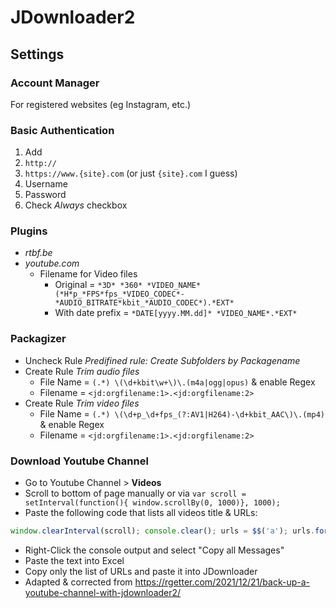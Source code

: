 # JDownloader2

## Settings

### Account Manager

For registered websites (eg Instagram, etc.)

### Basic Authentication

1. Add
2. `http://`
3. `https://www.{site}.com` (or just `{site}.com` I guess)
4. Username
5. Password
6. Check _Always_ checkbox

### Plugins

* _rtbf.be_
* _youtube.com_
  * Filename for Video files
    * Original = `*3D* *360* *VIDEO_NAME* (*H*p_*FPS*fps_*VIDEO_CODEC*-*AUDIO_BITRATE*kbit_*AUDIO_CODEC*).*EXT*`
    * With date prefix = `*DATE[yyyy.MM.dd]* *VIDEO_NAME*.*EXT*`

### Packagizer

* Uncheck Rule _Predifined rule: Create Subfolders by Packagename_
* Create Rule _Trim audio files_
  * File Name = `(.*) \(\d+kbit\w+\)\.(m4a|ogg|opus)` & enable Regex
  * Filename = `<jd:orgfilename:1>.<jd:orgfilename:2>`
* Create Rule _Trim video files_
  * File Name = `(.*) \(\d+p_\d+fps_(?:AV1|H264)-\d+kbit_AAC\)\.(mp4)` & enable Regex
  * Filename = `<jd:orgfilename:1>.<jd:orgfilename:2>`

### Download Youtube Channel

* Go to Youtube Channel > **Videos**
* Scroll to bottom of page manually or via `var scroll = setInterval(function(){ window.scrollBy(0, 1000)}, 1000);`
* Paste the following code that lists all videos title & URLs:

```javascript
window.clearInterval(scroll); console.clear(); urls = $$('a'); urls.forEach(function(v,i,a){if (v.id=="video-title-link"){console.log('\t'+v.title+'\t'+v.href+'\t')}});
```

* Right-Click the console output and select "Copy all Messages"
* Paste the text into Excel
* Copy only the list of URLs and paste it into JDownloader
* Adapted & corrected from <https://rgetter.com/2021/12/21/back-up-a-youtube-channel-with-jdownloader2/>
